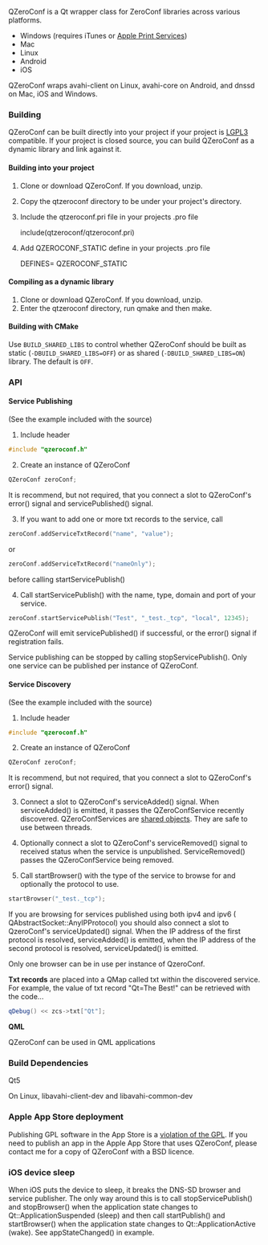 
QZeroConf is a Qt wrapper class for ZeroConf libraries across various platforms.

* Windows (requires iTunes or [Apple Print Services](https://support.apple.com/kb/DL999))
* Mac
* Linux
* Android
* iOS

QZeroConf wraps avahi-client on Linux, avahi-core on Android, and dnssd on Mac, iOS and Windows.

### Building

QZeroConf can be built directly into your project if your project is [LGPL3](http://www.gnu.org/licenses/lgpl-3.0.en.html) compatible.  If your project is closed source, you can build QZeroConf as a dynamic library and link against it.

#### Building into your project

1. Clone or download QZeroConf.  If you download, unzip.
2. Copy the qtzeroconf directory to be under your project's directory.
3. Include the qtzeroconf.pri file in your projects .pro file

    include(qtzeroconf/qtzeroconf.pri)

4. Add QZEROCONF_STATIC define in your projects .pro file

    DEFINES= QZEROCONF_STATIC

#### Compiling as a dynamic library

1. Clone or download QZeroConf.  If you download, unzip.
2. Enter the qtzeroconf directory, run qmake and then make.

#### Building with CMake
Use `BUILD_SHARED_LIBS` to control whether QZeroConf should be built as static (`-DBUILD_SHARED_LIBS=OFF`) or as shared (`-DBUILD_SHARED_LIBS=ON`) library.
The default is `OFF`.

### API

#### Service Publishing

(See the example included with the source)

1) Include header

```c++
#include "qzeroconf.h"
```
2) Create an instance of QZeroConf

```c++
QZeroConf zeroConf;
```
It is recommend, but not required, that you connect a slot to QZeroConf's error() signal and servicePublished() signal.

3) If you want to add one or more txt records to the service, call
```c++
zeroConf.addServiceTxtRecord("name", "value");
```
or
```c++
zeroConf.addServiceTxtRecord("nameOnly");
```
before calling startServicePublish()

4) Call startServicePublish() with the name, type, domain and port of your service.

```c++
zeroConf.startServicePublish("Test", "_test._tcp", "local", 12345);
```
QZeroConf will emit servicePublished() if successful, or the error() signal if registration fails.

Service publishing can be stopped by calling stopServicePublish().
Only one service can be published per instance of QZeroConf.

#### Service Discovery

(See the example included with the source)

1) Include header

```c++
#include "qzeroconf.h"
```
2) Create an instance of QZeroConf

```c++
QZeroConf zeroConf;
```
It is recommend, but not required, that you connect a slot to QZeroConf's error() signal.

3) Connect a slot to QZeroConf's serviceAdded() signal.  When serviceAdded() is emitted, it passes the QZeroConfService recently discovered.  QZeroConfServices are [shared objects](http://doc.qt.io/qt-5/implicit-sharing.html).  They are safe to use between threads.

4) Optionally connect a slot to QZeroConf's serviceRemoved() signal to received status when the service is unpublished.   ServiceRemoved() passes the QZeroConfService being removed.

5) Call startBrowser() with the type of the service to browse for and optionally the protocol to use.

```c++
startBrowser("_test._tcp");
```
If you are browsing for services published using both ipv4 and ipv6 ( QAbstractSocket::AnyIPProtocol) you should also connect a slot to QzeroConf's serviceUpdated() signal.  When the IP address of the first protocol is resolved,  serviceAdded() is emitted, when the IP address of the second protocol is resolved,  serviceUpdated() is emitted.

Only one browser can be in use per instance of QzeroConf.

**Txt records** are placed into a QMap called txt within the discovered service. For example, the value of txt record "Qt=The Best!" can be retrieved with the code... 

```c++
qDebug() << zcs->txt["Qt"];
```
**QML**

QZeroConf can be used in QML applications


### Build Dependencies

Qt5

On Linux, libavahi-client-dev and libavahi-common-dev

### Apple App Store deployment

Publishing GPL software in the App Store is a [violation of the GPL](https://news.ycombinator.com/item?id=3488833).  If you need to publish an app in the Apple App Store that uses QZeroConf, please contact me for a copy of QZeroConf with a BSD licence.

### iOS device sleep

When iOS puts the device to sleep, it breaks the DNS-SD browser and service publisher.  The only way around this is to call stopServicePublish() and stopBrowser() when the application state changes to Qt::ApplicationSuspended (sleep) and then call startPublish() and startBrowser() when the application state changes to Qt::ApplicationActive (wake).  See appStateChanged() in example.
